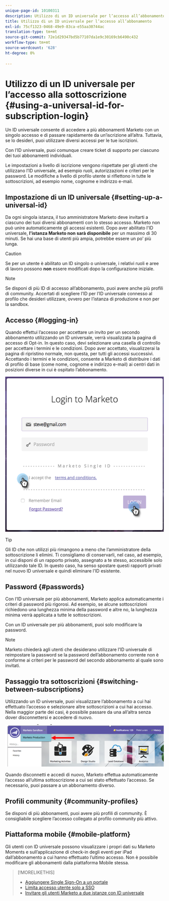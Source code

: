```yaml
---
unique-page-id: 10100311
description: Utilizzo di un ID universale per l’accesso all’abbonamento - Documenti Marketo - Documentazione del prodotto
title: Utilizzo di un ID universale per l’accesso all’abbonamento
exl-id: 75cf1323-0468-49e9-83ca-e55aa30744ac
translation-type: tm+mt
source-git-commit: 72e1d29347bd5b77107da1e9c30169cb6490c432
workflow-type: tm+mt
source-wordcount: '628'
ht-degree: 0%

---
```


# Utilizzo di un ID universale per l’accesso alla sottoscrizione {#using-a-universal-id-for-subscription-login}

Un ID universale consente di accedere a più abbonamenti Marketo con un singolo accesso e di passare rapidamente da un’iscrizione all’altra. Tuttavia, se lo desideri, puoi utilizzare diversi accessi per le tue iscrizioni.

Con l’ID universale, puoi comunque creare ticket di supporto per ciascuno dei tuoi abbonamenti individuali.

Le impostazioni a livello di iscrizione vengono rispettate per gli utenti che utilizzano l’ID universale, ad esempio ruoli, autorizzazioni e criteri per le password. Le modifiche a livello di profilo utente si riflettono in tutte le sottoscrizioni, ad esempio nome, cognome e indirizzo e-mail.

## Impostazione di un ID universale {#setting-up-a-universal-id}

Da ogni singola istanza, il tuo amministratore Marketo deve invitarti a ciascuno dei tuoi diversi abbonamenti con lo stesso accesso. Marketo non può unire automaticamente gli accessi esistenti. Dopo aver abilitato l&#39;ID universale, **l&#39;istanza Marketo non sarà disponibile** per un massimo di 30 minuti. Se hai una base di utenti più ampia, potrebbe essere un po&#39; più lunga.

>[!CAUTION]
>
>Se per un utente è abilitato un ID singolo o universale, i relativi ruoli e aree di lavoro possono **non** essere modificati dopo la configurazione iniziale.

>[!NOTE]
>
>Se disponi di più ID di accesso all’abbonamento, puoi avere anche più profili di community. Accertati di scegliere l’ID per l’ID universale connesso al profilo che desideri utilizzare, ovvero per l’istanza di produzione e non per la sandbox.

## Accesso {#logging-in}

Quando effettui l’accesso per accettare un invito per un secondo abbonamento utilizzando un ID universale, verrà visualizzata la pagina di accesso di Opt-in. In questo caso, devi selezionare una casella di controllo per accettare i termini e le condizioni. Dopo aver accettato, visualizzerai la pagina di ripristino normale, non questa, per tutti gli accessi successivi. Accettando i termini e le condizioni, consente a Marketo di distribuire i dati di profilo di base (come nome, cognome e indirizzo e-mail) ai centri dati in posizioni diverse in cui è ospitato l’abbonamento.

![](assets/new-login-reduced-hands-name.png)

>[!TIP]
>
>Gli ID che non utilizzi più rimangono a meno che l’amministratore della sottoscrizione li elimini. Ti consigliamo di conservarli, nel caso, ad esempio, in cui disponi di un rapporto privato, assegnato a te stesso, accessibile solo utilizzando tale ID. In questo caso, ha senso spostare questi rapporti privati nel nuovo ID universale e quindi eliminare l&#39;ID esistente.

## Password {#passwords}

Con l’ID universale per più abbonamenti, Marketo applica automaticamente i criteri di password più rigorosi. Ad esempio, se alcune sottoscrizioni richiedono una lunghezza minima della password e altre no, la lunghezza minima verrà applicata a tutte le sottoscrizioni.

Con un ID universale per più abbonamenti, puoi solo modificare la password.

>[!NOTE]
>
>Marketo chiederà agli utenti che desiderano utilizzare l’ID universale di reimpostare la password se la password dell’abbonamento corrente non è conforme ai criteri per le password del secondo abbonamento al quale sono invitati.

## Passaggio tra sottoscrizioni {#switching-between-subscriptions}

Utilizzando un ID universale, puoi visualizzare l’abbonamento a cui hai effettuato l’accesso e selezionare altre sottoscrizioni a cui hai accesso. Nella maggior parte dei casi, è possibile passare da una all’altra senza dover disconnettersi e accedere di nuovo.

![](assets/image2016-11-3-15-3a10-3a16.png)

Quando disconnetti e accedi di nuovo, Marketo effettua automaticamente l’accesso all’ultima sottoscrizione a cui sei stato effettuato l’accesso. Se necessario, puoi passare a un abbonamento diverso.

## Profili community {#community-profiles}

Se disponi di più abbonamenti, puoi avere più profili di community. È consigliabile scegliere l’accesso collegato al profilo community più attivo.

## Piattaforma mobile {#mobile-platform}

Gli utenti con ID universale possono visualizzare i propri dati su Marketo Moments e sull’applicazione di check-in degli eventi per iPad dall’abbonamento a cui hanno effettuato l’ultimo accesso. Non è possibile modificare gli abbonamenti dalla piattaforma Mobile stessa.

>[!MORELIKETHIS]
>
>* [Aggiungere Single Sign-On a un portale](/help/marketo/product-docs/administration/additional-integrations/add-single-sign-on-to-a-portal.md)
>* [Limita accesso utente solo a SSO](/help/marketo/product-docs/administration/additional-integrations/restrict-user-login-to-sso-only.md)
>* [Invitare gli utenti Marketo a due istanze con ID universale](https://nation.marketo.com/t5/Knowledgebase/Inviting-Marketo-Users-to-Two-Instances-with-Universal-ID-UID/ta-p/251122)

